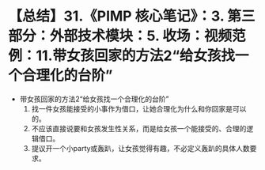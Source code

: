 # 【总结】31.《PIMP 核心笔记》：3. 第三部分：外部技术模块：5. 收场：视频范例：11.带女孩回家的方法2“给女孩找一个合理化的台阶”

-   带女孩回家的方法2“给女孩找一个合理化的台阶”
    1.  找一件女孩能接受的小事作为借口，让她合理化为什么和你回家是可以的。
    2.  不应该直接说要和女孩发生性关系，而是给女孩一个能接受的、合理的逻辑借口。
    3.  提议开一个小party或轰趴，让女孩觉得有趣，不必定义轰趴的具体人数要求。